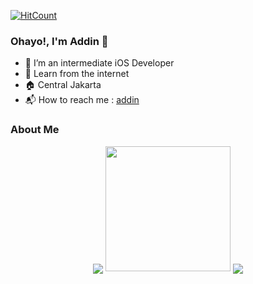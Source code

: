 [![HitCount](http://hits.dwyl.com/AddinDev/AddinDev.svg)](http://hits.dwyl.com/AddinDev/AddinDev)

### Ohayo!, I'm Addin 👋

- 🔭 I’m an intermediate iOS Developer
- 🌱 Learn from the internet
- 🏠 Central Jakarta
- 📬 How to reach me : <a href="mailto:addinsatria2004@gmail.com">addin</a>

### About Me

<p align="center">
  <img align="center" src="https://github-readme-stats.vercel.app/api/top-langs/?username=AddinDev&theme=radical&hide_langs_below=1&layout=compact">
  <img src="https://media.giphy.com/media/DxgYCBC9lOHQrZC6ab/giphy.gif" width="200" height="200" />
  <img align="center" src="https://github-readme-stats.vercel.app/api?username=AddinDev&&show_icons=true&title_color=ffffff&icon_color=bb2acf&text_color=daf7dc&bg_color=151515">
</p> 


